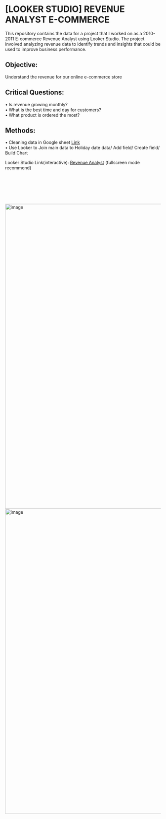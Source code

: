 # [LOOKER STUDIO] REVENUE ANALYST E-COMMERCE

This repository contains the data for a project that I worked on as a 2010-2011 E-commerce Revenue Analyst using Looker Studio. The project involved analyzing revenue data to identify trends and insights that could be used to improve business performance.


## Objective: 
Understand the revenue for our online e-commerce store


## Critical Questions:
• Is revenue growing monthly? <br/>
• What is the best time and day for customers? <br/>
• What product is ordered the most?


## Methods: 
• Cleaning data in Google sheet <a href="https://docs.google.com/spreadsheets/d/1Rn7SBv-MQQhCbNhfW8hSTuVPNBCSI1TZXek1VWzaEYQ/edit#gid=1814006335">Link</a> <br/> 
• Use Looker to Join main data to Holiday date data/ Add field/ Create field/ Build Chart <br/>


Looker Studio Link(interactive): <a href="https://lookerstudio.google.com/reporting/5038e02a-1b2d-42f6-99e6-84f8f91da137/page/z5qXD">Revenue Analyst</a> (fullscreen mode recommend)	
<pre>




   
</pre>
<img width="983" alt="image" src="https://github.com/Inyourdreams12/REVENUE_ANALYST_ECOMMERCE_LOOKERSTUDIO/assets/119731058/da96e80f-3592-4f92-8602-5e09e958e686">
<img width="983" alt="image" src="https://github.com/Inyourdreams12/REVENUE_ANALYST_ECOMMERCE_LOOKERSTUDIO/assets/119731058/649a156a-e11c-44ab-9e82-ae443261bc9c">


